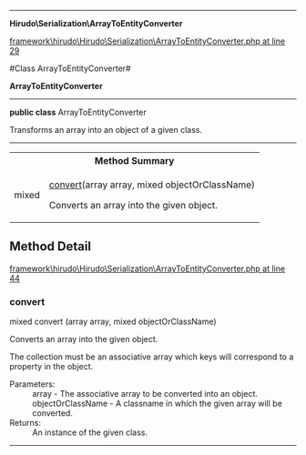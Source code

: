 

- - -

**Hirudo\Serialization\ArrayToEntityConverter**


<a href="https://github.com/JeyDotC/Hirudo/blob/master/framework/hirudo/Hirudo/Serialization/ArrayToEntityConverter.php#L29" target='_blank'>framework\hirudo\Hirudo\Serialization\ArrayToEntityConverter.php at line 29</a>

#Class ArrayToEntityConverter#

**ArrayToEntityConverter**




- - -

<p><strong>public  class</strong> <span>ArrayToEntityConverter</span></p>

<div class="comment" id="overview_description"><p>Transforms an array into an object of a given class.</p></div>



- - -

<table id="summary_method">
<tr><th colspan="2">Method Summary</th></tr>
<tr>
<td><span class='k'></span> <span class='nx'>mixed</span></td>
<td class="description"><p class="name"><a href="#convert">convert</a>(array array, mixed objectOrClassName)</p><p class="description">Converts an array into the given object. </p></td>
</tr>
</table>

<h2 id="detail_method">Method Detail</h2>

<a href="https://github.com/JeyDotC/Hirudo/blob/master/framework/hirudo/Hirudo/Serialization/ArrayToEntityConverter.php#L44" target='_blank'>framework\hirudo\Hirudo\Serialization\ArrayToEntityConverter.php at line 44</a>

<h3 id="convert()">convert</h3>
<span class='k'></span> <span class='nx'>mixed</span> <span class='nf'>convert</span> (array array, mixed objectOrClassName)

<div class="details">
<p>Converts an array into the given object.</p><p>The collection must be an associative array which keys will correspond to
a property in the object.</p><dl>
<dt>Parameters:</dt>
<dd>array - The associative array to be converted into an object.</dd>
<dd>objectOrClassName - A classname in which the given array will be converted.</dd>
<dt>Returns:</dt>
<dd>An instance of the given class.</dd>
</dl>

</div>

- - -

